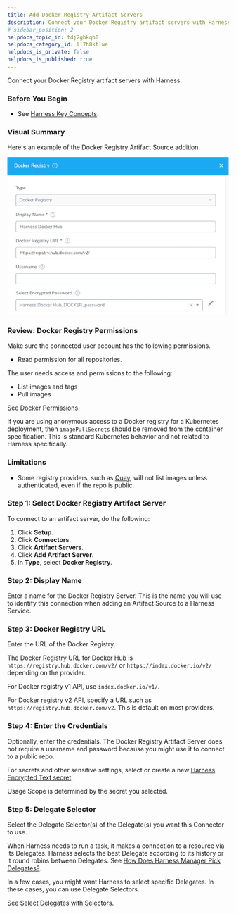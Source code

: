 ```yaml
---
title: Add Docker Registry Artifact Servers
description: Connect your Docker Registry artifact servers with Harness.
# sidebar_position: 2
helpdocs_topic_id: tdj2ghkqb0
helpdocs_category_id: ll7h8ktlwe
helpdocs_is_private: false
helpdocs_is_published: true
---
```


Connect your Docker Registry artifact servers with Harness.

### Before You Begin

* See [Harness Key Concepts](https://docs.harness.io/article/4o7oqwih6h-harness-key-concepts).

### Visual Summary

Here's an example of the Docker Registry Artifact Source addition.

![](./static/add-docker-registry-artifact-servers-33.png)


### Review: Docker Registry Permissions

Make sure the connected user account has the following permissions.

* Read permission for all repositories.

The user needs access and permissions to the following:

* List images and tags
* Pull images

See [Docker Permissions](https://docs.docker.com/datacenter/dtr/2.0/user-management/permission-levels/).

If you are using anonymous access to a Docker registry for a Kubernetes deployment, then `imagePullSecrets` should be removed from the container specification. This is standard Kubernetes behavior and not related to Harness specifically.

### Limitations

* Some registry providers, such as [Quay](http://quay.io/), will not list images unless authenticated, even if the repo is public.

### Step 1: Select Docker Registry Artifact Server

To connect to an artifact server, do the following:

1. Click **Setup**.
2. Click **Connectors**.
3. Click **Artifact Servers**.
4. Click **Add Artifact Server**.
5. In **Type**, select **Docker Registry**.

### Step 2: Display Name

Enter a name for the Docker Registry Server. This is the name you will use to identify this connection when adding an Artifact Source to a Harness Service.

### Step 3: Docker Registry URL

Enter the URL of the Docker Registry.

The Docker Registry URL for Docker Hub is `https://registry.hub.docker.com/v2/` or `https://index.docker.io/v2/` depending on the provider.

For Docker registry v1 API, use `index.docker.io/v1/`.

For Docker registry v2 API, specify a URL such as `https://registry.hub.docker.com/v2`. This is default on most providers.

### Step 4: Enter the Credentials

Optionally, enter the credentials. The Docker Registry Artifact Server does not require a username and password because you might use it to connect to a public repo.

For secrets and other sensitive settings, select or create a new [Harness Encrypted Text secret](../../security/secrets-management/use-encrypted-text-secrets.md).

Usage Scope is determined by the secret you selected.

### Step 5: Delegate Selector

Select the Delegate Selector(s) of the Delegate(s) you want this Connector to use.

When Harness needs to run a task, it makes a connection to a resource via its Delegates. Harness selects the best Delegate according to its history or it round robins between Delegates. See [How Does Harness Manager Pick Delegates?](../manage-delegates/delegate-installation.md#how-does-harness-manager-pick-delegates).

In a few cases, you might want Harness to select specific Delegates. In these cases, you can use Delegate Selectors.

See [Select Delegates with Selectors](../manage-delegates/select-delegates-for-specific-tasks-with-selectors.md).

